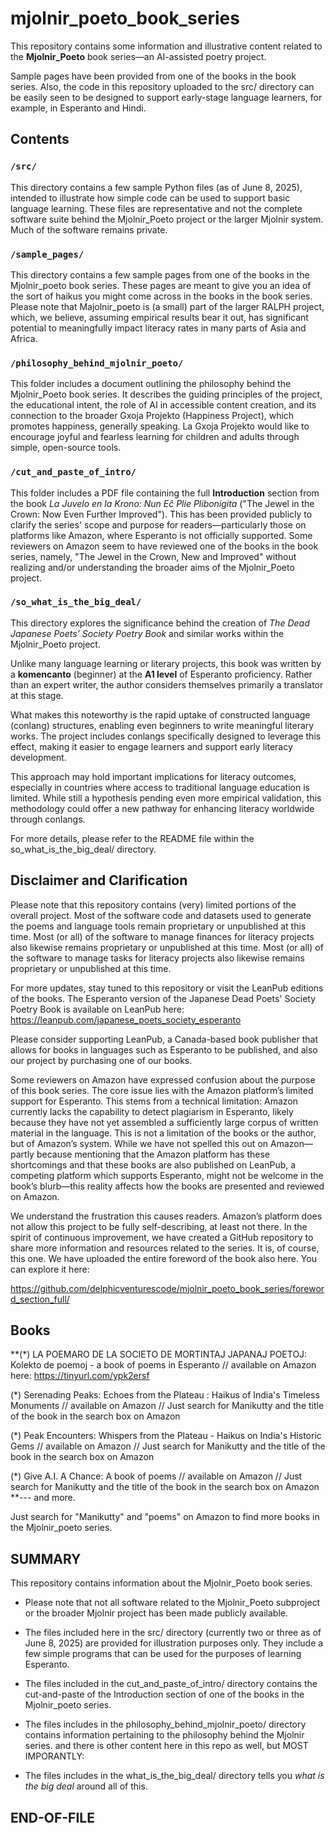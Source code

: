 # mjolnir_poeto_book_series

This repository contains some information and illustrative content related to the **Mjolnir_Poeto** book series—an AI-assisted poetry project.

Sample pages have been provided from one of the books in the book series. Also, the code in this repository uploaded to the src/ directory can be easily seen to be designed to support early-stage language learners, for example, in Esperanto and Hindi.
## Contents

### `/src/`
This directory contains a few sample Python files (as of June 8, 2025), intended to illustrate how simple code can be used to support basic language learning. These files are representative and not the complete software suite behind the Mjolnir_Poeto project or the larger Mjolnir system. Much of the software remains private.

### `/sample_pages/`
This directory contains a few sample pages from one of the books in the Mjolnir_poeto book series. These pages are meant to give you an idea of the sort of haikus you might come across in the books in the book series. Please note that
Majolnir_poeto is (a small) part of the larger RALPH project, which, we believe, assuming empirical results bear it out, has significant potential to meaningfully impact literacy rates in many parts of Asia and Africa.

### `/philosophy_behind_mjolnir_poeto/`
This folder includes a document outlining the philosophy behind the Mjolnir_Poeto book series. It describes the guiding principles of the project, the educational intent, the role of AI in accessible content creation, and its connection to the broader Gxoja Projekto (Happiness Project), which promotes happiness, generally speaking. La Gxoja Projekto would like to encourage joyful and fearless learning for children and adults through simple, open-source tools.

### `/cut_and_paste_of_intro/`
This folder includes a PDF file containing the full **Introduction** section from the book *La Juvelo en la Krono: Nun Eĉ Plie Plibonigita* ("The Jewel in the Crown: Now Even Further Improved"). This has been provided publicly to clarify the series' scope and purpose for readers—particularly those on platforms like Amazon, where Esperanto is not officially supported. Some reviewers on Amazon seem to have reviewed one of the books in the book series, namely, "The Jewel in the Crown, New and Improved" without realizing and/or understanding the broader aims of the Mjolnir_Poeto project.

### `/so_what_is_the_big_deal/`

This directory explores the significance behind the creation of *The Dead Japanese Poets’ Society Poetry Book* and similar works within the Mjolnir_Poeto project.

Unlike many language learning or literary projects, this book was written by a **komencanto** (beginner) at the **A1 level** of Esperanto proficiency. Rather than an expert writer, the author considers themselves primarily a translator at this stage.

What makes this noteworthy is the rapid uptake of constructed language (conlang) structures, enabling even beginners to write meaningful literary works. The project includes conlangs specifically designed to leverage this effect, making it easier to engage learners and support early literacy development.

This approach may hold important implications for literacy outcomes, especially in countries where access to traditional language education is limited. While still a hypothesis pending even more empirical validation, this methodology could offer a new pathway for enhancing literacy worldwide through conlangs.

For more details, please refer to the README file within the so_what_is_the_big_deal/ directory.

## Disclaimer and Clarification

Please note that this repository contains (very) limited portions of the overall project. Most of the software code and datasets used to generate the poems and language tools remain proprietary or unpublished at this time. Most (or all) of the software to manage finances for literacy projects also likewise remains proprietary or unpublished at this time. Most (or all) of the software to manage tasks for literacy projects also likewise remains proprietary or unpublished at this time.

For more updates, stay tuned to this repository or visit the LeanPub editions of the books. The Esperanto version of the Japanese Dead Poets' Society Poetry Book is available on LeanPub here:
https://leanpub.com/japanese_poets_society_esperanto

Please consider supporting LeanPub, a Canada-based book publisher that allows for books in languages such as Esperanto to be published, and also our project by purchasing one of our books.

Some reviewers on Amazon have expressed confusion about the purpose of this book series. The core issue lies with the Amazon platform’s limited support for Esperanto. This stems from a technical limitation: Amazon currently lacks the capability to detect plagiarism in Esperanto, likely because they have not yet assembled a sufficiently large corpus of written material in the language. This is not a limitation of the books or the author, but of Amazon’s system. While we have not spelled this out on Amazon—partly because mentioning that the Amazon platform has these shortcomings and that these books are also published on LeanPub, a competing platform which supports Esperanto, might not be welcome in the book’s blurb—this reality affects how the books are presented and reviewed on Amazon.

We understand the frustration this causes readers. Amazon’s platform does not allow this project to be fully self-describing, at least not there. In the spirit of continuous improvement, we have created a GitHub repository to share more information and resources related to the series. It is, of course, this one. We have uploaded the entire foreword of the book also here. You can explore it here:

https://github.com/delphicventurescode/mjolnir_poeto_book_series/foreword_section_full/


## Books

**(*) LA POEMARO DE LA SOCIETO DE MORTINTAJ JAPANAJ POETOJ: Kolekto de poemoj - a book of poems in Esperanto // available on Amazon here: https://tinyurl.com/ypk2ersf


(*) Serenading Peaks: Echoes from the Plateau : Haikus of India's Timeless Monuments // available on Amazon // Just search for Manikutty and the title of the book in the search box on Amazon


(*) Peak Encounters: Whispers from the Plateau - Haikus on India's Historic Gems // available on Amazon // Just search for Manikutty and the title of the book in the search box on Amazon


(*) Give A.I. A Chance: A book of poems // available on Amazon // Just search for Manikutty and the title of the book in the search box on Amazon
**--- and more.

Just search for "Manikutty" and "poems" on Amazon to find more books in the Mjolnir_poeto series.

## SUMMARY
This repository contains information about the Mjolnir_Poeto book series.

- Please note that not all software related to the Mjolnir_Poeto subproject or the broader Mjolnir project has been made publicly available.
- The files included here in the src/ directory (currently two or three as of June 8, 2025) are provided for illustration purposes only. They include a few simple programs that can be used for the purposes of learning Esperanto.
- The files included in the cut_and_paste_of_intro/ directory contains the cut-and-paste of the Introduction section of one of the books in the Mjolnir_poeto series.
- The files includes in the philosophy_behind_mjolnir_poeto/ directory contains information pertaining to the philosophy behind the Mjolnir series.
and there is other content here in this repo as well, but MOST IMPORANTLY:

- The files includes in the what_is_the_big_deal/ directory tells you 
  *what is the big deal*
  around all of this.

## END-OF-FILE
